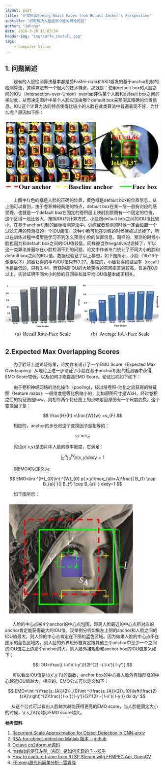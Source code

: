 ```yaml
---
layout: post
title: "论文阅读Seeing Small Faces from Robust Anchor’s Perspective"
subtitle: "如何解决人脸检测小脸的漏检问题"
author: "Johnny"
date: 2018-3-26 11:03:54
header-img: "img/caffe_install.jpg"
tags: 
    - Computer Vision 
---
```


## 1. 问题阐述 ##
&#160; &#160; &#160; &#160;现有的人脸检测算法基本都是受Faster-rcnn和SSD启发的基于anchor机制的检测算法，这种算法有一个很大的技术特点，那就是：使用default box和人脸之间的IOU（Intersection-over-Union）overlap评估某个人脸和default box之间的相似度，从而决定图片中某个人脸应该由哪个default box来预测其精确的位置信息。IOU这个计算方法的特点使得比较小的人脸在此类算法中普遍表现不好，为什么呢？原因如下图：

![java-javascript](/img/in-post/seeing-small-faces/iou.png)

&#160; &#160; &#160; &#160;上图中红色的框是人脸的正确的位置，黄色框是default box的位置信息，从上图可以看到，由于卷积神经网络的特点，default box在某一层一般有对应的感受野，也就是一个default box在固定的卷积层上映射到原图有一个固定的位置，这个区域一般比较大，按照IOU的计算方式，小脸跟default box之间的IOU值比较小。在基于anchor机制的目标检测算法中，训练或者预测的时候一定会设置一个过滤无用的预测框的一个IOU阈值。这种小脸可能在训练的时候就被过滤掉了，所以在训练过程中模型是学习不到怎么预测小脸的位置信息，同样的，预测的时候小脸也因为和default box之间的IOU值较低，同样被当作negative过滤掉了，所以这一类算法普遍存在小脸检测不到的问题。论文中作者专门统计了不同大小的脸和default box之间的IOU值，数据也验证了以上猜想，如下图所示，小脸（16x16个像素以下）的脸获得的平均IOU值只有0.27。相应的，小脸获得的召回率（recall）也是最低的，只有0.44，而获得高IOU的大脸获得的召回率普遍较高，普遍在0.9以上，实验证明不同大小的脸的召回率和其平均IOU值基本成正相关。

![java-javascript](/img/in-post/seeing-small-faces/recall.png)

## 2.Expected Max Overlapping Scores ##

&#160; &#160; &#160; &#160;为了验证上述论证结果，论文作者设计了一个EMO Score（Expected Max Overlapping）从理论上进一步论证了小脸在基于anchor机制的检测器中获得EMO Score较低，以及如何才能提高EMO Score。论证过程如下如下：

&#160; &#160; &#160; &#160;由于卷积神经网络的池化操作（pooling)，经过层卷积-池化之后获得的特征图（feature maps）一般维度是等比例缩小的，比如原图尺寸是WxH，经过卷积之后的特征图是hxw，则相邻两个特征图上的点映射回原图有一个尺度变换，这个变换因子是：

$$ \frac{H}{h} =\frac{W}{w} =s_{F} $$

&#160; &#160; &#160; &#160;相应的，anchor的步长和这个变换因子是相等的：

$$ s_{F} =s_{a} $$

&#160; &#160; &#160; &#160;假设p( x,y)是图片中人脸的概率密度，它满足：

$$ \int ^{H}_{0}\int ^{W}_{0} p( x,y) dxdy=1 $$

&#160; &#160; &#160; &#160;则EMO可以定义为:

$$ EMO=\int ^{H}_{0}\int ^{W}_{0} p( x,y)\max_{a\in A}\frac{| B_{f} \cap B_{a}| }{| B_{f} \cup B_{a}| } dxdy=1 $$

&#160; &#160; &#160; &#160;如下图所示：

![java-javascript](/img/in-post/seeing-small-faces/face-anchor.png)

&#160; &#160; &#160; 人脸的中心点被4个anchor的中心点包围，距离人脸最近的中心点所对应的anchor肯定能获得最大的IOU值。现举例分析如果左上侧的anchor和人脸之间的IOU值最大，则人脸的中心点肯定在下图的蓝色区域。因为如果人脸的中心点不在图示的蓝色区域内，则人脸的外界矩形框肯定跟其他三个anchor中至少一个之间的IOU值左上边那个anchor的大。则人脸外接矩形和anchor box的IOU值定义如下：

$$ IOU=\frac{( l-x')( l-y')}{2l^{2} -( l-x')( l-y')} $$

&#160; &#160; &#160; 可以看出IOU值是\\((x',y')\\)的函数，anchor box的中心离人脸外界矩形框的中心越近IOU值越大。相应的，EMO公式可以定义如下：

$$ EMO=\int ^{\frac{s_{A}}{2}}_{0}\int ^{\frac{s_{A}}{2}}_{0}\left(\frac{2}{sA}\right)^{2}\frac{( l-x')( l-y')}{2l^{2} -( l-x')( l-y')} dx'dy' $$

&#160; &#160; &#160;从这个公式可以看出人脸越大越能获得更高的EMO score，当人脸是固定大小的时候，\\( s_{A}\\)越小EMO score越大。

**参考资料**


 1. [Recurrent Scale Approximation for Object Detection in CNN-arxiv][1]
 2. [RSA-for-object-detection Matlab 版本 --github][2]
 3. [Octave cp2tform.m源码][3]
 4. [matlab的矩阵左除（A\B）是如何实现的？--知乎][4]
 5. [How to capture frame from RTSP Stream witg FFMPEG Api, OpenCV][5]
 6. [FFmpeg源代码简单分析--雷霄骅][6]

 


  [1]: https://arxiv.org/pdf/1707.09531.pdf
  [2]: https://github.com/sciencefans/RSA-for-object-detection
  [3]: https://sourceforge.net/p/octave/image/ci/default/tree/inst/cp2tform.m#l121
  [4]: https://www.zhihu.com/question/25036509
  [5]: http://hasanaga.info/tag/ffmpeg-avframe-to-opencv-mat/
  [6]: http://blog.csdn.net/leixiaohua1020/article/details/44064715
  [7]: https://github.com/QiangXie/FFmpeg-Decoder-Linux